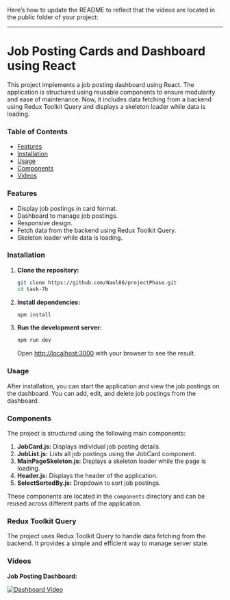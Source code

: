 Here’s how to update the README to reflect that the videos are located in the public folder of your project:

---

# Job Posting Cards and Dashboard using React

This project implements a job posting dashboard using React. The application is structured using reusable components to ensure modularity and ease of maintenance. Now, it includes data fetching from a backend using Redux Toolkit Query and displays a skeleton loader while data is loading.

### Table of Contents

- [Features](#features)
- [Installation](#installation)
- [Usage](#usage)
- [Components](#components)
- [Videos](#videos)

### Features

- Display job postings in card format.
- Dashboard to manage job postings.
- Responsive design.
- Fetch data from the backend using Redux Toolkit Query.
- Skeleton loader while data is loading.

### Installation

1. **Clone the repository:**

   ```bash
   git clone https://github.com/Naol86/projectPhase.git
   cd task-7b
   ```

2. **Install dependencies:**

   ```bash
   npm install
   ```

3. **Run the development server:**

   ```bash
   npm run dev
   ```

   Open [http://localhost:3000](http://localhost:3000) with your browser to see the result.

### Usage

After installation, you can start the application and view the job postings on the dashboard. You can add, edit, and delete job postings from the dashboard.

### Components

The project is structured using the following main components:

1. **JobCard.js:** Displays individual job posting details.
2. **JobList.js:** Lists all job postings using the JobCard component.
3. **MainPageSkeleton.js:** Displays a skeleton loader while the page is loading.
4. **Header.js:** Displays the header of the application.
5. **SelectSortedBy.js:** Dropdown to sort job postings.

These components are located in the `components` directory and can be reused across different parts of the application.

### Redux Toolkit Query

The project uses Redux Toolkit Query to handle data fetching from the backend. It provides a simple and efficient way to manage server state.

### Videos

**Job Posting Dashboard:**

[![Dashboard Video](http://img.youtube.com/vi/demo/0.jpg)](./demo.webm)
